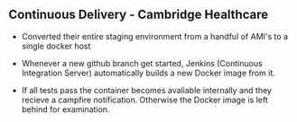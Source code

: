 ## Continuous Delivery - Cambridge Healthcare

* Converted their entire staging environment from a handful of AMI's to a single docker host

* Whenever a new github branch get started, Jenkins (Continuous Integration Server) automatically builds a new Docker image from it. 

* If all tests pass the container becomes avaliable internally and they recieve a campfire notification. Otherwise the Docker image is left behind for examination.